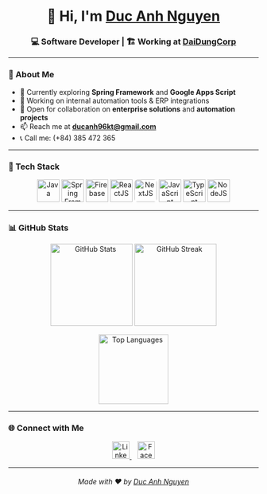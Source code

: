 <h1 align="center">👋 Hi, I'm <a href="https://github.com/ducanh-96">Duc Anh Nguyen</a></h1>
<h3 align="center">💻 Software Developer | 🏗️ Working at <a href="https://daidung.vn/" target="_blank">DaiDungCorp</a></h3>

---

### 🚀 About Me

- 🌱 Currently exploring **Spring Framework** and **Google Apps Script**
- 🔭 Working on internal automation tools & ERP integrations
- 👯 Open for collaboration on **enterprise solutions** and **automation projects**
- 📫 Reach me at **ducanh96kt@gmail.com**
- 📞 Call me: (+84) 385 472 365  

---

### 🧠 Tech Stack

<p align="center">
  <img src="https://cdn.jsdelivr.net/gh/devicons/devicon/icons/java/java-original.svg" title="Java" height="45"/>
  <img src="https://cdn.jsdelivr.net/gh/devicons/devicon/icons/spring/spring-original.svg" title="Spring Framework" height="45"/>
  <img src="https://cdn.jsdelivr.net/gh/devicons/devicon/icons/firebase/firebase-plain.svg" title="Firebase" height="45"/>
  <img src="https://cdn.jsdelivr.net/gh/devicons/devicon/icons/react/react-original.svg" title="ReactJS" height="45"/>
  <img src="https://cdn.jsdelivr.net/gh/devicons/devicon/icons/nextjs/nextjs-original.svg" title="NextJS" height="45" style="background-color:white; border-radius:6px;"/>
  <img src="https://cdn.jsdelivr.net/gh/devicons/devicon/icons/javascript/javascript-original.svg" title="JavaScript" height="45"/>
  <img src="https://cdn.jsdelivr.net/gh/devicons/devicon/icons/typescript/typescript-original.svg" title="TypeScript" height="45"/>
  <img src="https://cdn.jsdelivr.net/gh/devicons/devicon/icons/nodejs/nodejs-original.svg" title="NodeJS" height="45"/>
</p>

---

### 📊 GitHub Stats

<p align="center">
  <img src="https://github-readme-stats.vercel.app/api?username=ducanh-96&show_icons=true&theme=gotham" alt="GitHub Stats" height="165"/>
  <img src="https://streak-stats.demolab.com?user=ducanh-96&theme=gotham&hide_border=true" alt="GitHub Streak" height="165"/>
</p>

<p align="center">
  <img src="https://github-readme-stats.vercel.app/api/top-langs/?username=ducanh-96&layout=compact&theme=gotham" alt="Top Languages" height="140"/>
</p>

---

### 🌐 Connect with Me

<p align="center">
  <a href="https://www.linkedin.com/in/anhnguyenduc96/" target="_blank">
    <img src="https://cdn.jsdelivr.net/gh/devicons/devicon/icons/linkedin/linkedin-original.svg" title="LinkedIn" height="35"/>
  </a>
  &nbsp;&nbsp;
  <a href="https://www.facebook.com/Duc.Anh.ADN/" target="_blank">
    <img src="https://cdn.jsdelivr.net/gh/devicons/devicon/icons/facebook/facebook-original.svg" title="Facebook" height="35"/>
  </a>
</p>

---

<h6 align="center">Made with ❤️ by <a href="https://github.com/ducanh-96">Duc Anh Nguyen</a></h6>
